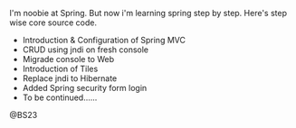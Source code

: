 I'm noobie at Spring. But now i'm learning spring step by step. Here's step wise core source code.
  - Introduction & Configuration of Spring MVC
  - CRUD using jndi on fresh console
  - Migrade console to Web
  - Introduction of Tiles
  - Replace jndi to Hibernate
  - Added Spring security form login
  - To be continued......


@BS23
